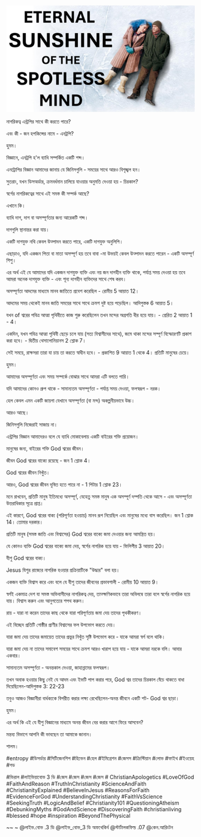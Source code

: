 ![Video cover image](../cover.jpg "cover photo")

নাগরিকত্ব এন্ট্রপির সাথে কী করতে পারে?

এবং কী - জন হপকিন্সের নামে - এনট্রপি?

হুমম।

বিজ্ঞানে, এনট্রপি হ'ল ব্যাধি সম্পর্কিত একটি শব্দ।

এনট্রোপির বিজ্ঞান আমাদের জানায় যে জিনিসগুলি - সময়ের সাথে আরও বিশৃঙ্খল হন।

সুতরাং, যখন ডিসঅর্ডার, ক্রমবর্ধমান চালিয়ে যাওয়ার অনুমতি দেওয়া হয় - চিরকাল?

স্বর্গের নাগরিকত্বের সাথে এই সমস্ত কী সম্পর্ক আছে?

এখানে কি।

ব্যাধি দাগ, দাগ বা অসম্পূর্ণতার জন্য আরেকটি শব্দ।

দাগগুলি স্থানান্তর করা যায়।

একটি দাগযুক্ত নথি কেবল উত্পাদন করতে পারে, একটি দাগযুক্ত অনুলিপি।

এছাড়াও, যদি একজন পিতা বা মাতা অসম্পূর্ণ হয় তবে বাবা -মা উভয়ই কেবল উত্পাদন করতে পারেন - একটি অসম্পূর্ণ শিশু।

এর অর্থ এই যে আমাদের যদি একজন দাগযুক্ত ব্যক্তি এবং নয় জন দাগহীন ব্যক্তি থাকে, পর্যাপ্ত সময় দেওয়া হয় তবে আমরা অনেক দাগযুক্ত ব্যক্তি - এবং শূন্য দাগহীন ব্যক্তিদের সাথে শেষ করব।

অসম্পূর্ণতা আদমের মাধ্যমে মানব জাতিতে প্রবেশ করেছিল - রোমীয় 5 আয়াত 12।

আদমের সময় থেকেই মানব জাতি সময়ের সাথে সাথে ক্রমশ দুষ্ট হয়ে পড়েছিল। আদিপুস্তক 6 আয়াত 5।

যখন of শ্বরের পবিত্র আত্মা পৃথিবীতে কাজ শুরু করেছিলেন তখন মন্দের অগ্রগতি ধীর হয়ে যায়। - প্রেরিত 2 আয়াত 1 - 4।

একদিন, যখন পবিত্র আত্মা পৃথিবী ছেড়ে চলে যায় (সত্য বিশ্বাসীদের সাথে), জমে থাকা মন্দের সম্পূর্ণ বিস্ফোরণটি প্রকাশ করা হবে। - দ্বিতীয় থেসালোনিয়ানস 2 শ্লোক 7।

সেই সময়ে, রাক্ষসরা তারা যা চায় তা করতে স্বাধীন হবে। - প্রকাশিত 9 আয়াত 1 থেকে 4। প্রতিটি মানুষের চেয়ে।

হুমম।

আমাদের অসম্পূর্ণতা এবং সময় সম্পর্কে বোঝার সাথে আমরা এটি বলতে পারি।

যদি আমাদের কোনও গ্রুপ থাকে - সামান্যতম অসম্পূর্ণতা - পর্যাপ্ত সময় দেওয়া, ফলস্বরূপ - নরক।

হেল কেবল এমন একটি জায়গা যেখানে অসম্পূর্ণতা (বা মন্দ) অকল্পনীয়ভাবে উচ্চ।

আরও আছে।

জিনিসগুলি নিজেরাই সাজায় না।

এন্ট্রপির বিজ্ঞান আমাদেরও বলে যে ব্যাধি মোকাবেলায় একটি বাইরের শক্তি প্রয়োজন।

মানুষের জন্য, বাইরের শক্তি God শ্বরের জীবন।

জীবন God শ্বরের বাক্যে রয়েছে - জন 1 শ্লোক 4।

God শ্বরের জীবন নিখুঁত।

আরও, God শ্বরের জীবন দূষিত হতে পারে না - 1 পিটার 1 শ্লোক 23।

মনে রাখবেন, প্রতিটি মানুষ ইতিমধ্যে অসম্পূর্ণ, যেহেতু সমস্ত মানুষ এক অসম্পূর্ণ দম্পতি থেকে আসে - এবং অসম্পূর্ণতা উত্তরাধিকার সূত্রে প্রাপ্ত।

এই কারণে, God শ্বরের বাক্য (পরিপূর্ণতা হওয়ায়) মানব রূপ নিয়েছিল এবং মানুষের মধ্যে বাস করেছিল। জন 1 শ্লোক 14। তোমার দরকার।

প্রতিটি মানুষ (সমস্ত জাতি এবং বিশ্বাসের) God শ্বরের বাক্যে জমা দেওয়ার জন্য আমন্ত্রিত হয়।

যে কোনও ব্যক্তি God শ্বরের বাক্যে জমা দেয়, স্বর্গের নাগরিক হয়ে যায় - ফিলিপীয় 3 আয়াত 20।

যীশু God শ্বরের বাক্য।

Jesus যিশুর রাজ্যের নাগরিক হওয়ার প্রক্রিয়াটিকে "উদ্ধার" বলা হয়।

একজন ব্যক্তি বিশ্বাস করে এবং বলে যে যীশু তাদের জীবনের প্রভাবশালী - রোমীয় 10 আয়াত 9।

স্বর্গই একমাত্র দেশ যা সমস্ত অভিবাসীদের নাগরিকত্ব দেয়, তাত্ক্ষণিকভাবে তারা অবিলম্বে তারা বলে স্বর্গের নাগরিক হয়ে যায়। বিশ্বাস করুন এবং আনুগত্যের শপথ করুন।

রায় - যারা না করেন তাদের কাছ থেকে যারা পরিপূর্ণতায় জমা দেয় তাদের পৃথকীকরণ।

এই বিচ্ছেদ প্রতিটি গোষ্ঠীর প্রাণীর বিশ্বাসের ফল উপভোগ করতে দেয়।

যারা জমা দেয় তাদের জমায়েত তাদের প্রভুর নিখুঁত সৃষ্টি উপভোগ করে - যাকে আমরা স্বর্গ বলে থাকি।

যারা জমা দেয় না তাদের সমাবেশ সময়ের সাথে ক্রমশ আরও খারাপ হয়ে যায় - যাকে আমরা নরকে বলি। আবার একবার।

সামান্যতম অসম্পূর্ণতা - অনন্তকাল দেওয়া, জাহান্নামের ফলস্বরূপ।

তখন অবাক হওয়ার কিছু নেই যে আদম এবং ইভটি পাপ করার পরে, God শ্বর তাদের চিরকাল বেঁচে থাকতে বাধা দিয়েছিলেন-আদিপুস্তক 3: 22-23

তবুও আজও বিজ্ঞানীরা বার্ধক্যকে বিপরীত করার লক্ষ্য রেখেছিলেন-অনন্ত জীবনে একটি শট- God শ্বর ছাড়া।

হুমম।

এর অর্থ কি এই যে যীশু বিজ্ঞানের মাধ্যমে অনন্ত জীবন বের করার আগে ফিরে আসবেন?

মন্তব্য বিভাগে আপনি কী ভাবছেন তা আমাকে জানান।

শালম।

#entropy #ডিসর্ডার #সিটিজেনশিপ #হিভেন #হেল #ইমিগ্রেশন #জেসস #ক্রিস্টিয়ান #লোভ #ফাইথ #ইওয়েহ #গড

#ভিরাল #লাইভিয়াবোভ 3 ডি #জেস #জেস #জেস #জেস # ChristianApologetics #LoveOfGod #FaithAndReason #TruthInChristianity #ScienceAndFaith #ChristianityExplained #BelieveInJesus #ReasonsForFaith #EvidenceForGod #UnderstandingChristianity #FaithVsScience #SeekingTruth #LogicAndBelief #Christianity101 #QuestioningAtheism #DebunkingMyths #GodAndScience #DiscoveringFaith #christianliving #blessed #hope #inspiration #BeyondThePhysical

~~ ~ @লাইভ.বোভ .3 ডি @লাইভ_বোভ_3 ডি অফথেকির্ব @স্টার্টালকফিল্ড .07 @কেন.আরিংটন